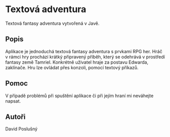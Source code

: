 # Textová adventura

Textová fantasy adventura vytvořená v Javě.

## Popis

Aplikace je jednoduchá textová fantasy adventura s prvkami RPG her. Hráč v rámci hry prochází krátký připravený příběh, který se odehrává v prostředí fantasy země Tamriel. Konkrétně uživatel hraje za postavu Edwarda, zaklínače. Hru lze ovládat přes konzoli, pomocí textový příkazů.

## Pomoc

V případě problémů při spuštění aplikace či při jejím hraní mi neváhejte napsat.

## Autoři

David Poslušný
